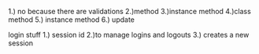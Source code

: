 1.) no because there are validations
2.)method
3.)instance method
4.)class method
5.) instance method
6.) update

login stuff
1.) session id
2.)to manage logins and logouts 
3.) creates a new session